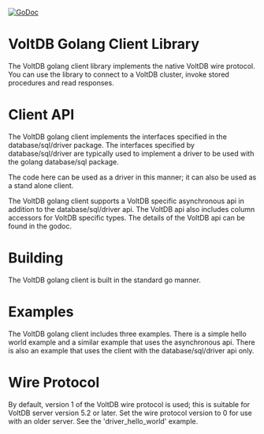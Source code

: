 [![GoDoc](https://godoc.org/github.com/VoltDB/voltdb-client-go/voltdbclient?status.svg)](https://godoc.org/github.com/VoltDB/voltdb-client-go/voltdbclient) 

VoltDB Golang Client Library
=========================

The VoltDB golang client library implements the native VoltDB wire protocol. You can
use the library to connect to a VoltDB cluster, invoke stored procedures and
read responses.

Client API
=========================

The VoltDB golang client implements the interfaces specified in the database/sql/driver
package.  The interfaces specified by database/sql/driver are typically used to implement
a driver to be used with the golang database/sql package.

The code here can be used as a driver in this manner; it can also be used as a stand
alone client.

The VoltDB golang client supports a VoltDB specific asynchronous api in addition to the
database/sql/driver api.  The VoltDB api also includes column accessors for VoltDB
specific types.  The details of the VoltDB api can be found in the godoc.

Building
=========================

The VoltDB golang client is built in the standard go manner.

Examples
=========================
The VoltDB golang client includes three examples.  There is a simple hello world example
and a similar example that uses the asynchronous api.  There is also an example that
uses the client with the database/sql/driver api only.

Wire Protocol
=========================
By default, version 1 of the VoltDB wire protocol is used; this is suitable for
VoltDB server version 5.2 or later.  Set the wire protocol version to 0 for use
with an older server.  See the 'driver_hello_world' example.

